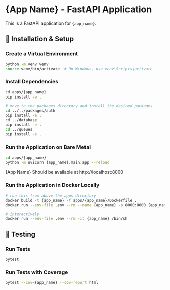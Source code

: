 # {App Name} - FastAPI Application

This is a FastAPI application for `{app_name}`.

## 🚀 Installation & Setup

### Create a Virtual Environment
```sh
python -m venv venv
source venv/bin/activate  # On Windows, use venv\Scripts\activate
```

### Install Dependencies
```sh
cd apps/{app_name}
pip install -e .

# move to the packages directory and install the desired packages
cd ../../packages/auth
pip install -e .
cd ../database
pip install -e .
cd ../queues
pip install -e .
```

### Run the Application on Bare Metal
```sh
cd apps/{app_name}
python -m uvicorn {app_name}.main:app --reload
```

{App Name} Should be available at http://localhost:8000

### Run the Application in Docker Locally
```sh
# run this from above the apps directory
docker build -t {app_name} -f apps/{app_name}/Dockerfile .
docker run --env-file .env --rm --name {app_name} -p 8000:8000 {app_name}

# interactively
docker run --env-file .env --rm -it {app_name} /bin/sh

```


## 🧪 Testing

### Run Tests
```sh
pytest
```

### Run Tests with Coverage
```sh
pytest --cov={app_name} --cov-report html
```